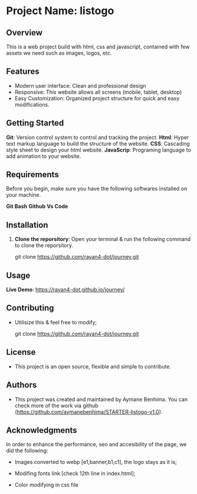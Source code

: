# Project Name: listogo

## Overview

This is a web project build with html, css and javascript, contained with few assets we need such as images, logos, etc.


## Features

- Modern user interface: Clean and professional design
- Responsive: This website allows all screens (mobile, tablet, desktop)
- Easy Customization: Organized project structure for quick and easy modifications.

## Getting Started

**Git**: Version control system to control and tracking the project.
**Html**: Hyper text markup language to build the structure of the website.
**CSS**: Cascading style sheet to design your html website.
**JavaScrip**: Programing language to add animation to your website.


## Requirements

Before you begin, make sure you have the following softwares installed on your machine.

**Git Bash**
**Github**
**Vs Code**

## Installation

1. **Clone the reporsitory**: Open your terminal & run the following command to clone the reporsitory.

    git clone https://github.com/rayan4-dot/journey.git
  

## Usage

**Live Demo**: https://rayan4-dot.github.io/journey/

## Contributing

* Utilisize this & feel free to modify;

    git clone https://github.com/rayan4-dot/journey.git

## License

* This project is an open source, flexible and simple to contribute.

## Authors

* This project was created and maintained by Aymane Benhima. You can check more of the work via github (https://github.com/aymanebenhima/STARTER-listogo-v1.0).

## Acknowledgments

In order to enhance the performance, seo and accesibility of the page, we did the following:

* Images converted to webp [e1,banner,b1,c1], the logo stays as it is;

* Modifing fonts link [check 12th line in index.html];

* Color modifying in css file
